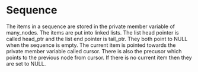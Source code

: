# Sequence
The items in a sequence are stored in the private member variable of many_nodes. The items are put into linked lists. The list head pointer is called head_ptr 
and the list end pointer is tail_ptr. They both point to NULL when the sequence is empty. The current item is pointed towards the private member variable called cursor. There is also the precusor which points to the previous node from cursor. If 
there is no current item then they are set to NULL.
